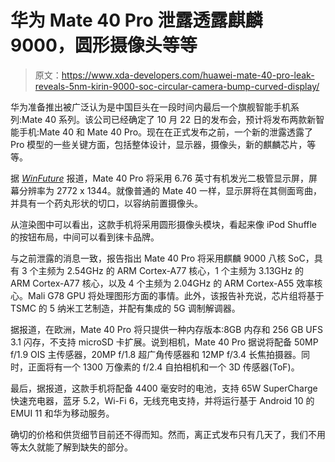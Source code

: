 # 华为 Mate 40 Pro 泄露透露麒麟 9000，圆形摄像头等等

> 原文：<https://www.xda-developers.com/huawei-mate-40-pro-leak-reveals-5nm-kirin-9000-soc-circular-camera-bump-curved-display/>

华为准备推出被广泛认为是中国巨头在一段时间内最后一个旗舰智能手机系列:Mate 40 系列。该公司已经确定了 10 月 22 日的发布会，预计将发布两款新智能手机:Mate 40 和 Mate 40 Pro。现在在正式发布之前，一个新的泄露透露了 Pro 模型的一些关键方面，包括整体设计，显示器，摄像头，新的麒麟芯片，等等。

据 [*WinFuture*](https://winfuture.mobi/news/118905) 报道，Mate 40 Pro 将采用 6.76 英寸有机发光二极管显示屏，屏幕分辨率为 2772 x 1344。就像普通的 Mate 40 一样，显示屏将在其侧面弯曲，并具有一个药丸形状的切口，以容纳前置摄像头。

从渲染图中可以看出，这款手机将采用圆形摄像头模块，看起来像 iPod Shuffle 的按钮布局，中间可以看到徕卡品牌。

与之前泄露的消息一致，报告指出 Mate 40 Pro 将采用麒麟 9000 八核 SoC，具有 3 个主频为 2.54GHz 的 ARM Cortex-A77 核心，1 个主频为 3.13GHz 的 ARM Cortex-A77 核心，以及 4 个主频为 2.04GHz 的 ARM Cortex-A55 效率核心。Mali G78 GPU 将处理图形方面的事情。此外，该报告补充说，芯片组将基于 TSMC 的 5 纳米工艺制造，并配有集成的 5G 调制解调器。

据报道，在欧洲，Mate 40 Pro 将只提供一种内存版本:8GB 内存和 256 GB UFS 3.1 闪存，不支持 microSD 卡扩展。说到相机，Mate 40 Pro 据说将配备 50MP f/1.9 OIS 主传感器，20MP f/1.8 超广角传感器和 12MP f/3.4 长焦拍摄器。同时，正面将有一个 1300 万像素的 f/2.4 自拍相机和一个 3D 传感器(ToF)。

最后，据报道，这款手机将配备 4400 毫安时的电池，支持 65W SuperCharge 快速充电器，蓝牙 5.2，Wi-Fi 6，无线充电支持，并将运行基于 Android 10 的 EMUI 11 和华为移动服务。

确切的价格和供货细节目前还不得而知。然而，离正式发布只有几天了，我们不用等太久就能了解到缺失的部分。